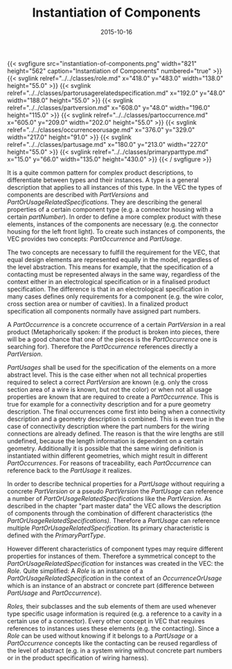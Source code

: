 ﻿---
title: Instantiation of Components
toc: false
type: specs
layout: diagram
date: "2015-10-16"
draft: false
specification: VEC
version: 1.1.2
documentType: "Recommendation"
elementType: Diagram
classes:
  - Role
  - PartOrUsageRelatedSpecification
  - PartVersion
  - PartOccurrence
  - OccurrenceOrUsage
  - PartUsage
  - PrimaryPartType
menu:
  VEC-1.1.2:    
    parent: instances-of-components
    identifier: instances-of-components/instantiation-of-components
    weight: 1004001 

# Prev/next pager order (if `docs_section_pager` enabled in `params.toml`)
weight: 1004001
---
{{< svgfigure src="instantiation-of-components.png" width="821" height="562" caption="Instantiation of Components" numbered="true" >}}
  {{< svglink relref="../../classes/role.md" x="418.0" y="483.0" width="138.0" height="55.0" >}}
  {{< svglink relref="../../classes/partorusagerelatedspecification.md" x="192.0" y="48.0" width="188.0" height="55.0" >}}
  {{< svglink relref="../../classes/partversion.md" x="608.0" y="48.0" width="196.0" height="115.0" >}}
  {{< svglink relref="../../classes/partoccurrence.md" x="605.0" y="209.0" width="202.0" height="55.0" >}}
  {{< svglink relref="../../classes/occurrenceorusage.md" x="376.0" y="329.0" width="217.0" height="91.0" >}}
  {{< svglink relref="../../classes/partusage.md" x="180.0" y="213.0" width="227.0" height="55.0" >}}
  {{< svglink relref="../../classes/primaryparttype.md" x="15.0" y="66.0" width="135.0" height="430.0" >}}
{{< / svgfigure >}}
<p> It is a quite common pattern for complex product descriptions, to differentiate between types and their instances. A&#160;type is a general description that applies to all instances of this type. In the VEC&#160;the types of components are described with <i>PartVersions</i> and <i>PartOrUsageRelatedSpecifications</i>. They are describing the general properties of a certain component type (e.g. a connector housing with a certain <i>partNumber</i>). In order to define a more complex product with these elements, instances of the components are necessary (e.g. the connector housing for the left front light). To create such instances of components, the VEC provides two concepts: <i>PartOccurrence</i> and <i>PartUsage</i>.     </p>      <p> The two concepts are necessary to fulfill the requirement for the VEC, that equal design elements are represented equally in the model, regardless of the level abstraction. This means for example, that the specification of a contacting must be represented always in the same way, regardless of the context either in an electrological specification or in a finalised product specification. The difference is that in an electrological specification in many cases defines only requirements for a component (e.g. the wire color, cross section area or number of cavities). In a finalized product specification all components normally have assigned part numbers.     </p>      <p> A <i>PartOccurrence</i> is a concrete occurrence of a certain <i>PartVersion</i> in a real product (Metaphorically spoken: if the product is broken into pieces, there will be a good chance that one of the pieces is the <i>PartOccurrence </i>one is searching for). Therefore the <i>PartOccurrence </i>references directly a <i>PartVersion</i>.     </p>      <p> <i>PartUsages</i> shall be used for the specification of the elements on a more abstract level. This is the case either when not all technical properties required to select a correct <i>PartVersion</i> are known (e.g. only the cross section area of a wire is known, but not the color) or when not all usage properties are known that are required to create a <i>PartOccurrence.</i> This is true for example for a connectivity description and for a pure geometry description. The final occurrences come first into being when a connectivity description and a geometry description is combined. This is even true in the case of connectivity description where the part numbers for the wiring connections are already defined. The reason is that the wire lengths are still undefined, because the length information is dependent on a certain geometry. Additionally it is possible that the same wiring definition is instantiated within different geometries, which might result in different <i>PartOccurrences</i>. For reasons of traceability, each <i>PartOccurrence</i> can reference back to the <i>PartUsage</i> it realizes.     </p>      <p> In order to describe technical properties for a <i>PartUsage</i> without requiring a concrete <i>PartVersion </i>or a pseudo <i>PartVersion</i> the <i>PartUsage</i> can reference a number of <i>PartOrUsageRelatedSpecifications</i> like the <i>PartVersion.</i> As described in the chapter &quot;part master data&quot; the VEC allows the description of components through the combination of different characteristics (the <i>PartOrUsageRelatedSpecifications). </i>Therefore a <i>PartUsage </i>can reference multiple <i>PartOrUsageRelatedSpecification</i>. Its primary characteristic is defined with the <i>PrimaryPartType</i>.     </p>      <p> However different characteristics of component types may require different properties for instances of them. Therefore a symmetrical concept to the <i>PartOrUsageRelatedSpecification </i>for instances was created in the VEC: the <i>Role.</i> Quite simplified: A <i>Role </i>is an instance of a <i>PartOrUsageRelatedSpecification</i> in the context of an <i>OccurrenceOrUsage</i> which is an instance of an abstract or concrete part (difference between <i>PartUsage</i> and <i>PartOccurrence</i>).     </p>      <p> <i>Roles, </i>their subclasses and the sub elements of them are used whenever type specific usage information is required (e.g. a reference to a cavity in a certain use of a connector). Every other concept in VEC&#160;that requires references to instances uses these elements (e.g. the contacting). Since a <i>Role </i>can be used without knowing if it belongs to a <i>PartUsage</i> or a <i>PartOccurrence</i> concepts like the contacting can be reused regardless of the level of abstract (e.g. in a system wiring without concrete part numbers or in the product specification of wiring harness).      </p>